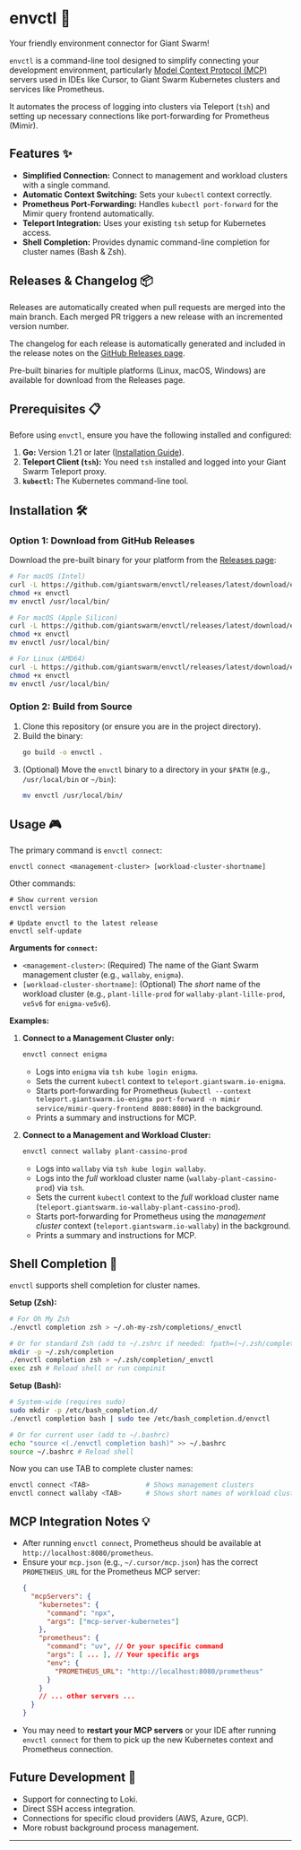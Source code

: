 # envctl 🚀

Your friendly environment connector for Giant Swarm!

`envctl` is a command-line tool designed to simplify connecting your development environment, particularly [Model Context Protocol (MCP)](https://github.com/modelcontext/protocol) servers used in IDEs like Cursor, to Giant Swarm Kubernetes clusters and services like Prometheus.

It automates the process of logging into clusters via Teleport (`tsh`) and setting up necessary connections like port-forwarding for Prometheus (Mimir).

## Features ✨

*   **Simplified Connection:** Connect to management and workload clusters with a single command.
*   **Automatic Context Switching:** Sets your `kubectl` context correctly.
*   **Prometheus Port-Forwarding:** Handles `kubectl port-forward` for the Mimir query frontend automatically.
*   **Teleport Integration:** Uses your existing `tsh` setup for Kubernetes access.
*   **Shell Completion:** Provides dynamic command-line completion for cluster names (Bash & Zsh).

## Releases & Changelog 📦

Releases are automatically created when pull requests are merged into the main branch. Each merged PR triggers a new release with an incremented version number.

The changelog for each release is automatically generated and included in the release notes on the [GitHub Releases page](https://github.com/giantswarm/envctl/releases).

Pre-built binaries for multiple platforms (Linux, macOS, Windows) are available for download from the Releases page.

## Prerequisites 📋

Before using `envctl`, ensure you have the following installed and configured:

1.  **Go:** Version 1.21 or later ([Installation Guide](https://go.dev/doc/install)).
2.  **Teleport Client (`tsh`):** You need `tsh` installed and logged into your Giant Swarm Teleport proxy.
3.  **`kubectl`:** The Kubernetes command-line tool.

## Installation 🛠️

### Option 1: Download from GitHub Releases

Download the pre-built binary for your platform from the [Releases page](https://github.com/giantswarm/envctl/releases):

```zsh
# For macOS (Intel)
curl -L https://github.com/giantswarm/envctl/releases/latest/download/envctl_darwin_amd64 -o envctl
chmod +x envctl
mv envctl /usr/local/bin/

# For macOS (Apple Silicon)
curl -L https://github.com/giantswarm/envctl/releases/latest/download/envctl_darwin_arm64 -o envctl
chmod +x envctl
mv envctl /usr/local/bin/

# For Linux (AMD64)
curl -L https://github.com/giantswarm/envctl/releases/latest/download/envctl_linux_amd64 -o envctl
chmod +x envctl
mv envctl /usr/local/bin/
```

### Option 2: Build from Source

1.  Clone this repository (or ensure you are in the project directory).
2.  Build the binary:
    ```sh
    go build -o envctl .
    ```
3.  (Optional) Move the `envctl` binary to a directory in your `$PATH` (e.g., `/usr/local/bin` or `~/bin`):
    ```sh
    mv envctl /usr/local/bin/
    ```

## Usage 🎮

The primary command is `envctl connect`:

```
envctl connect <management-cluster> [workload-cluster-shortname]
```

Other commands:

```
# Show current version
envctl version

# Update envctl to the latest release
envctl self-update
```

**Arguments for `connect`:**

*   `<management-cluster>`: (Required) The name of the Giant Swarm management cluster (e.g., `wallaby`, `enigma`).
*   `[workload-cluster-shortname]`: (Optional) The *short* name of the workload cluster (e.g., `plant-lille-prod` for `wallaby-plant-lille-prod`, `ve5v6` for `enigma-ve5v6`).

**Examples:**

1.  **Connect to a Management Cluster only:**

    ```bash
    envctl connect enigma
    ```

    *   Logs into `enigma` via `tsh kube login enigma`.
    *   Sets the current `kubectl` context to `teleport.giantswarm.io-enigma`.
    *   Starts port-forwarding for Prometheus (`kubectl --context teleport.giantswarm.io-enigma port-forward -n mimir service/mimir-query-frontend 8080:8080`) in the background.
    *   Prints a summary and instructions for MCP.

2.  **Connect to a Management and Workload Cluster:**

    ```bash
    envctl connect wallaby plant-cassino-prod
    ```

    *   Logs into `wallaby` via `tsh kube login wallaby`.
    *   Logs into the *full* workload cluster name (`wallaby-plant-cassino-prod`) via `tsh`.
    *   Sets the current `kubectl` context to the *full* workload cluster name (`teleport.giantswarm.io-wallaby-plant-cassino-prod`).
    *   Starts port-forwarding for Prometheus using the *management cluster* context (`teleport.giantswarm.io-wallaby`) in the background.
    *   Prints a summary and instructions for MCP.

## Shell Completion 🧠

`envctl` supports shell completion for cluster names.

**Setup (Zsh):**

```bash
# For Oh My Zsh
./envctl completion zsh > ~/.oh-my-zsh/completions/_envctl

# Or for standard Zsh (add to ~/.zshrc if needed: fpath=(~/.zsh/completion $fpath))
mkdir -p ~/.zsh/completion
./envctl completion zsh > ~/.zsh/completion/_envctl
exec zsh # Reload shell or run compinit
```

**Setup (Bash):**

```bash
# System-wide (requires sudo)
sudo mkdir -p /etc/bash_completion.d/
./envctl completion bash | sudo tee /etc/bash_completion.d/envctl

# Or for current user (add to ~/.bashrc)
echo "source <(./envctl completion bash)" >> ~/.bashrc
source ~/.bashrc # Reload shell
```

Now you can use TAB to complete cluster names:

```bash
envctl connect <TAB>              # Shows management clusters
envctl connect wallaby <TAB>      # Shows short names of workload clusters for wallaby
```

## MCP Integration Notes 💡

*   After running `envctl connect`, Prometheus should be available at `http://localhost:8080/prometheus`.
*   Ensure your `mcp.json` (e.g., `~/.cursor/mcp.json`) has the correct `PROMETHEUS_URL` for the Prometheus MCP server:
    ```json
    {
      "mcpServers": {
        "kubernetes": {
          "command": "npx",
          "args": ["mcp-server-kubernetes"]
        },
        "prometheus": {
          "command": "uv", // Or your specific command
          "args": [ ... ], // Your specific args
          "env": {
            "PROMETHEUS_URL": "http://localhost:8080/prometheus"
          }
        }
        // ... other servers ...
      }
    }
    ```
*   You may need to **restart your MCP servers** or your IDE after running `envctl connect` for them to pick up the new Kubernetes context and Prometheus connection.

## Future Development 🔮

*   Support for connecting to Loki.
*   Direct SSH access integration.
*   Connections for specific cloud providers (AWS, Azure, GCP).
*   More robust background process management.

--- 
